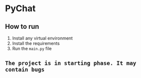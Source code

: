 # PyChat

## How to run
1. Install any virtual environment
1. Install the requirements
1. Run the `main.py` file

## `The project is in starting phase. It may contain bugs`